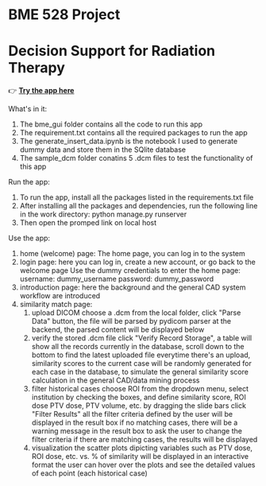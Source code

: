 # BME 528 Project 
# Decision Support for Radiation Therapy

👉 [**Try the app here**](https://bme528-app.onrender.com)

What's in it:
1. The bme_gui folder contains all the code to run this app
2. The requirement.txt contains all the required packages to run the app
3. The generate_insert_data.ipynb is the notebook I used to generate dummy data and store them in the SQlite database
4. The sample_dcm folder conatins 5 .dcm files to test the functionality of this app

Run the app:
1. To run the app, install all the packages listed in the requirements.txt file
2. After installing all the packages and dependencies, run the following line in the work directory: 
  python manage.py runserver 
3. Then open the promped link on local host

Use the app:
1) home (welcome) page: The home page, you can log in to the system
2) login page: here you can log in, create a new account, or go back to the welcome page
    Use the dummy credentials to enter the home page:  
    username: dummy_username
    password: dummy_password  
4) introduction page: here the background and the general CAD system workflow are introduced
5) similarity match page: 
   1. upload DICOM
      choose a .dcm from the local folder, click "Parse Data" button, the file will be parsed by pydicom parser at the backend, the parsed content will be displayed below
   2. verify the stored .dcm file
      click "Verify Record Storage", a table will show all the records currently in the database, scroll down to the bottom to find the latest uploaded file
   everytime there's an upload, similarity scores to the current case will be randomly generated for each case in the database, to simulate the general similarity score calculation in the general CAD/data mining process
   3. filter historical cases
       choose ROI from the dropdown menu, select institution by checking the boxes, and define similarity score, ROI dose PTV dose, PTV volume, etc. by dragging the slide bars
       click "Filter Results"
       all the filter criteria defined by the user will be displayed in the result box
       if no matching cases, there will be a warning message in the result box to ask the user to change the filter criteria
       if there are matching cases, the results will be displayed
   4. visualization
       the scatter plots dipicting variables such as PTV dose, ROI dose, etc. vs. % of similarity will be displayed in an interactive format
       the user can hover over the plots and see the detailed values of each point (each historical case)
